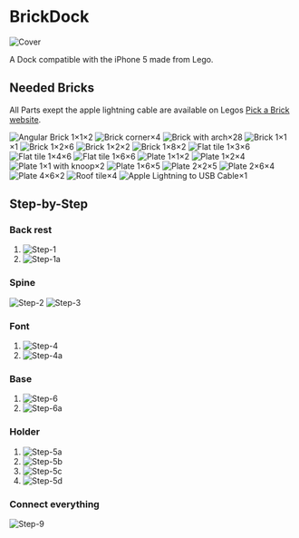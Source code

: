 BrickDock
=========

![Cover](res/cover.jpg)

A Dock compatible with the iPhone 5 made from Lego.

Needed Bricks
-------------

All Parts exept the apple lightning cable are available on Legos [Pick a Brick website](http://shop.lego.com/en-US/Pick-A-Brick-ByTheme).

![Angular Brick 1×1](res/ANGULAR_BRICK_1X1-White.png)×2
![Brick corner](res/BRICK_CORNER_1X2X2-White.png)×4
![Brick with arch](res/BRICK_W._ARCH_1X1X1_13-White.png)×28
![Brick 1×1](res/BRICK_1X1-White.png)×1
![Brick 1×2](res/BRICK_1X2-White.png)×6
![Brick 1×2](res/BRICK_1X6-White.png)×2
![Brick 1×8](res/BRICK_1X8-White.png)×2
![Flat tile 1×3](res/FLAT_TILE_1X3-White.png)×6
![Flat tile 1×4](res/FLAT_TILE_1X4-White.png)×6
![Flat tile 1×6](res/FLAT_TILE_1X6-White.png)×6
![Plate 1×1](res/PLATE_1X1-White.png)×2
![Plate 1×2](res/PLATE_1X2-White.png)×4
![Plate 1×1 with knoop](res/PLATE_1X2_W._1_KNOB-White.png)×2
![Plate 1×6](res/PLATE_1X6-White.png)×5
![Plate 2×2](res/PLATE_2X2-White.png)×5
![Plate 2×6](res/PLATE_2X6-White.png)×4
![Plate 4×6](res/PLATE_4X6-White.png)×2
![Roof tile](res/ROOF_TILE_2X245_INV-White.png)×4
![Apple Lightning to USB Cable](res/lightning.svg "Image by Domaina https://commons.wikimedia.org/wiki/User:Domaina. This file is licensed under the Creative Commons Attribution-Share Alike 3.0 Unported license.")×1

Step-by-Step
------------

### Back rest ###

1. ![Step-1](res/Step-1.png)
2. ![Step-1a](res/Step-1a.png)

### Spine ###

![Step-2](res/Step-2.png) ![Step-3](res/Step-3.png)

### Font ###

1. ![Step-4](res/Step-4.png)
2. ![Step-4a](res/Step-4a.png)

### Base ###

1. ![Step-6](res/Step-6.png)
2. ![Step-6a](res/Step-6a.png)

### Holder ###

1. ![Step-5a](res/Step-5a.png)
2. ![Step-5b](res/Step-5b.png)
3. ![Step-5c](res/Step-5c.png)
4. ![Step-5d](res/Step-5d.png)

### Connect everything ###

![Step-9](res/Step-9.png)
